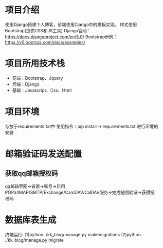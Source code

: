 # 项目介绍
使用Django搭建个人博客，前端使用Django中的模板实现。
样式使用Bootstrap(提供CSS和JS工具)
Django官网：https://docs.djangoproject.com/en/5.0/
Bootstrap示例：https://v5.bootcss.com/docs/examples/
# 项目所用技术栈
- 前端：Bootstrap、Jquery
- 后端：Django
- 基础：Javascript、Css、Html
# 项目环境
存放于requirements.txt中
使用指令：pip install -r requirements.txt 进行环境的安装
# 邮箱验证码发送配置
## 获取qq邮箱授权码
qq邮箱官网->设置->账号->启用POP3/IMAP/SMTP/Exchange/CardDAV/CalDAV服务->完成短信验证->获得授权码
# 数据库表生成
终端运行:
(1)python ./kk_blog/manage.py makemigrations
(2)python ./kk_blog/manage.py migrate


